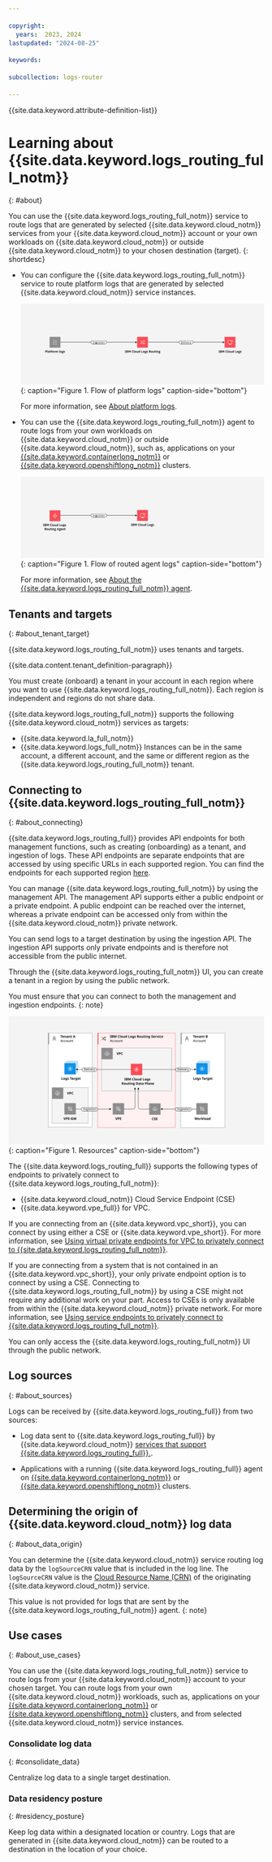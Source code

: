 ```yaml
---

copyright:
  years:  2023, 2024
lastupdated: "2024-08-25"

keywords:

subcollection: logs-router

---
```


{{site.data.keyword.attribute-definition-list}}

# Learning about {{site.data.keyword.logs_routing_full_notm}}
{: #about}

You can use the {{site.data.keyword.logs_routing_full_notm}} service to route logs that are generated by selected {{site.data.keyword.cloud_notm}} services from your {{site.data.keyword.cloud_notm}} account or your own workloads on {{site.data.keyword.cloud_notm}} or outside {{site.data.keyword.cloud_notm}} to your chosen destination (target).
{: shortdesc}

- You can configure the {{site.data.keyword.logs_routing_full_notm}} service to route platform logs that are generated by selected {{site.data.keyword.cloud_notm}} service instances.

    ![Flow of platform logs](/images/cloud-logs-platform-logs.png "Flow of platform logs"){: caption="Figure 1. Flow of platform logs" caption-side="bottom"}

    For more information, see [About platform logs](/docs/logs-router?topic=logs-router-about-platform-logs).

- You can use the {{site.data.keyword.logs_routing_full_notm}} agent to route logs from your own workloads on {{site.data.keyword.cloud_notm}} or outside {{site.data.keyword.cloud_notm}}, such as, applications on your [{{site.data.keyword.containerlong_notm}}](/docs/containers) or [{{site.data.keyword.openshiftlong_notm}}](/docs/openshift) clusters.

    ![Flow of routed agent logs](/images/cloud-logs-agent-to-instance.png "Flow of routed agent logs"){: caption="Figure 1. Flow of routed agent logs" caption-side="bottom"}

    For more information, see [About the {{site.data.keyword.logs_routing_full_notm}} agent](/docs/logs-router?topic=logs-router-agent-about).

## Tenants and targets
{: #about_tenant_target}

{{site.data.keyword.logs_routing_full_notm}} uses tenants and targets.

{{site.data.content.tenant_definition-paragraph}}

You must create (onboard) a tenant in your account in each region where you want to use {{site.data.keyword.logs_routing_full_notm}}. Each region is independent and regions do not share data.

{{site.data.keyword.logs_routing_full_notm}} supports the following {{site.data.keyword.cloud_notm}} services as targets:
- {{site.data.keyword.la_full_notm}}
- {{site.data.keyword.logs_full_notm}}
Instances can be in the same account, a different account, and the same or different region as the {{site.data.keyword.logs_routing_full_notm}} tenant.




## Connecting to {{site.data.keyword.logs_routing_full_notm}}
{: #about_connecting}

{{site.data.keyword.logs_routing_full}} provides API endpoints for both management functions, such as creating (onboarding) as a tenant, and ingestion of logs. These API endpoints are separate endpoints that are accessed by using specific URLs in each supported region. You can find the endpoints for each supported region [here](/docs/logs-router?topic=logs-router-endpoints).

You can manage {{site.data.keyword.logs_routing_full_notm}} by using the management API. The management API supports either a public endpoint or a private endpoint. A public endpoint can be reached over the internet, whereas a private endpoint can be accessed only from within the {{site.data.keyword.cloud_notm}} private network.

You can send logs to a target destination by using the ingestion API. The ingestion API supports only private endpoints and is therefore not accessible from the public internet.

Through the {{site.data.keyword.logs_routing_full_notm}} UI, you can create a tenant in a region by using the public network.

You must ensure that you can connect to both the management and ingestion endpoints.
{: note}


![Flow of routed logs](/images/Logs-Router-04--1.svg "Resources"){: caption="Figure 1. Resources" caption-side="bottom"}


The {{site.data.keyword.logs_routing_full}} supports the following types of endpoints to privately connect to {{site.data.keyword.logs_routing_full_notm}}:
- {{site.data.keyword.cloud_notm}} Cloud Service Endpoint (CSE)
- {{site.data.keyword.vpe_full}} for VPC.

If you are connecting from an {{site.data.keyword.vpc_short}}, you can connect by using either a CSE or {{site.data.keyword.vpe_short}}. For more information, see [Using virtual private endpoints for VPC to privately connect to {{site.data.keyword.logs_routing_full_notm}}](/docs/logs-router?topic=logs-router-vpe-connection&interface=api).

If you are connecting from a system that is not contained in an {{site.data.keyword.vpc_short}}, your only private endpoint option is to connect by using a CSE. Connecting to {{site.data.keyword.logs_routing_full_notm}} by using a CSE might not require any additional work on your part. Access to CSEs is only available from within the {{site.data.keyword.cloud_notm}} private network. For more information, see [Using service endpoints to privately connect to {{site.data.keyword.logs_routing_full_notm}}](/docs/logs-router?topic=logs-router-service-endpoints).

You can only access the {{site.data.keyword.logs_routing_full_notm}} UI through the public network.


## Log sources
{: #about_sources}

Logs can be received by {{site.data.keyword.logs_routing_full}} from two sources:

* Log data sent to {{site.data.keyword.logs_routing_full}} by {{site.data.keyword.cloud_notm}} [services that support {{site.data.keyword.logs_routing_full}}.](/docs/logs-router?topic=logs-router-cloud_services).

* Applications with a running {{site.data.keyword.logs_routing_full}} agent on [{{site.data.keyword.containerlong_notm}}](/docs/containers) or [{{site.data.keyword.openshiftlong_notm}}](/docs/openshift) clusters.




## Determining the origin of {{site.data.keyword.cloud_notm}} log data
{: #about_data_origin}

You can determine the {{site.data.keyword.cloud_notm}} service routing log data by the `logSourceCRN` value that is included in the log line. The `logSourceCRN` value is the [Cloud Resource Name (CRN)](/docs/account?topic=account-crn) of the originating {{site.data.keyword.cloud_notm}} service.

This value is not provided for logs that are sent by the {{site.data.keyword.logs_routing_full_notm}} agent.
{: note}



## Use cases
{: #about_use_cases}

You can use the {{site.data.keyword.logs_routing_full_notm}} service to route logs from your {{site.data.keyword.cloud_notm}} account to your chosen target. You can route logs from your own {{site.data.keyword.cloud_notm}} workloads, such as, applications on your [{{site.data.keyword.containerlong_notm}}](/docs/containers) or [{{site.data.keyword.openshiftlong_notm}}](/docs/openshift) clusters, and from selected {{site.data.keyword.cloud_notm}} service instances.


### Consolidate log data
{: #consolidate_data}

Centralize log data to a single target destination.


### Data residency posture
{: #residency_posture}

Keep log data within a designated location or country. Logs that are generated in {{site.data.keyword.cloud_notm}} can be routed to a destination in the location of your choice.
